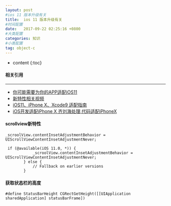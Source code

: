 ```yaml
---
layout: post
#ios 11 版本升级有关
title:  ios 11 版本升级有关
#时间配置
date:   2017-09-22 02:25:16 +0800
#大类配置
categories: 知识
#小类配置
tag: object-c
---
```


* content
{:toc}

#### 相关引用
-----
* [你可能需要为你的APP适配iOS11](https://www.jianshu.com/p/370d82ba3939)
* [新特性相关视频](https://developer.apple.com/videos/play/wwdc2017/204/)
* [iOS11、iPhone X、Xcode9 适配指南](http://www.cocoachina.com/ios/20171011/20737.html)
* [iOS开发适配iPhone X 齐刘海处理,代码适配iPhoneX](http://blog.csdn.net/q644419002/article/details/78053217)<br>

#### scrollview新特性
```objc
_scroolView.contentInsetAdjustmentBehavior = UIScrollViewContentInsetAdjustmentNever;

 if (@available(iOS 11.0, *)) {
            _scroolView.contentInsetAdjustmentBehavior = UIScrollViewContentInsetAdjustmentNever;
        } else {
            // Fallback on earlier versions
        }
```
#### 获取状态栏的高度
```objc
#define StatusBarHeight CGRectGetHeight([[UIApplication sharedApplication] statusBarFrame])
```